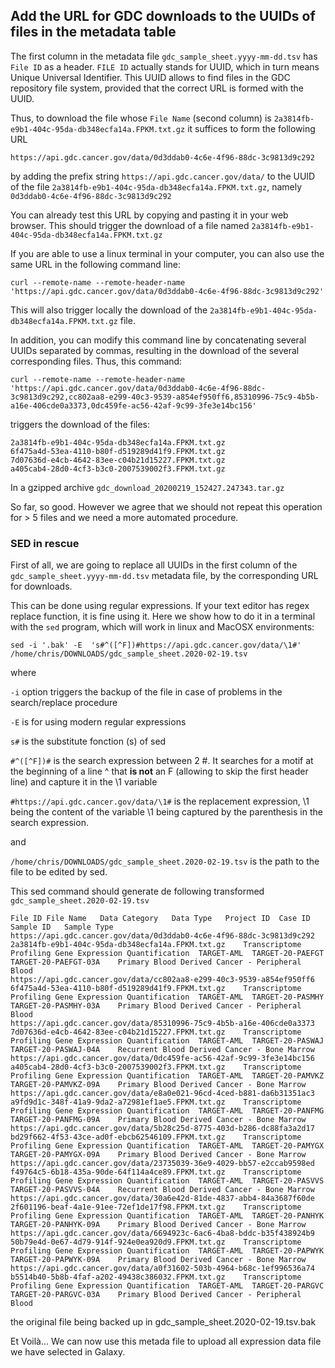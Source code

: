 ## Add the URL for GDC downloads to the UUIDs of files in the metadata table 

The first column in the metadata file `gdc_sample_sheet.yyyy-mm-dd.tsv` has `File ID` as
a header. `FILE ID` actually stands for UUID, which in turn means Unique Universal Identifier.
This UUID allows to find files in the GDC repository file system, provided that the correct
URL is formed with the UUID.

Thus, to download the file whose `File Name` (second column) is `2a3814fb-e9b1-404c-95da-db348ecfa14a.FPKM.txt.gz`
it suffices to form the following URL
```
https://api.gdc.cancer.gov/data/0d3ddab0-4c6e-4f96-88dc-3c9813d9c292
```
by adding the prefix string `https://api.gdc.cancer.gov/data/`
to the UUID of the file `2a3814fb-e9b1-404c-95da-db348ecfa14a.FPKM.txt.gz`, namely
`0d3ddab0-4c6e-4f96-88dc-3c9813d9c292`

You can already test this URL by copying and pasting it in your web browser. This should trigger
the download of a file named `2a3814fb-e9b1-404c-95da-db348ecfa14a.FPKM.txt.gz`

If you are able to use a linux terminal in your computer, you can also use the same URL
in the following command line:

```
curl --remote-name --remote-header-name 'https://api.gdc.cancer.gov/data/0d3ddab0-4c6e-4f96-88dc-3c9813d9c292'
```

This will also trigger locally the download of the `2a3814fb-e9b1-404c-95da-db348ecfa14a.FPKM.txt.gz`
file.

In addition, you can modify this command line by concatenating several UUIDs separated by commas,
resulting in the download of the several corresponding files. Thus, this command:

```
curl --remote-name --remote-header-name 'https://api.gdc.cancer.gov/data/0d3ddab0-4c6e-4f96-88dc-3c9813d9c292,cc802aa8-e299-40c3-9539-a854ef950ff6,85310996-75c9-4b5b-a16e-406cde0a3373,0dc459fe-ac56-42af-9c99-3fe3e14bc156'
```
triggers the download of the files:
```
2a3814fb-e9b1-404c-95da-db348ecfa14a.FPKM.txt.gz
6f475a4d-53ea-4110-b80f-d519289d41f9.FPKM.txt.gz
7d07636d-e4cb-4642-83ee-c04b21d15227.FPKM.txt.gz
a405cab4-28d0-4cf3-b3c0-2007539002f3.FPKM.txt.gz
```
In a gzipped archive `gdc_download_20200219_152427.247343.tar.gz`

So far, so good. However we agree that we should not repeat this operation for > 5 files and
we need a more automated procedure.

### SED in rescue

First of all, we are going to replace all UUIDs in the first column of the `gdc_sample_sheet.yyyy-mm-dd.tsv`
metadata file, by the corresponding URL for downloads.

This can be done using regular expressions. If your text editor has regex replace function,
it is fine using it. Here we show how to do it in a terminal with the `sed` program, which will
work in linux and MacOSX environments:

```
sed -i '.bak' -E  's#^([^F])#https://api.gdc.cancer.gov/data/\1#' /home/chris/DOWNLOADS/gdc_sample_sheet.2020-02-19.tsv
```
where

`-i` option triggers the backup of the file in case of problems in the search/replace procedure

`-E` is for using modern regular expressions

`s#` is the substitute fonction  (s) of sed

`#^([^F])#` is the search expression between 2 #. It searches for a motif
at the beginning of a line ^ that **is not** an F (allowing to skip the first header line)
and capture it in the \1 variable

`#https://api.gdc.cancer.gov/data/\1#` is the replacement expression, \1 being the content
of the variable \1 being captured by the parenthesis in the search expression.

and

`/home/chris/DOWNLOADS/gdc_sample_sheet.2020-02-19.tsv` is the path to the file to be edited
by sed.

This sed command should generate de following transformed `gdc_sample_sheet.2020-02-19.tsv`

```
File ID	File Name	Data Category	Data Type	Project ID	Case ID	Sample ID	Sample Type
https://api.gdc.cancer.gov/data/0d3ddab0-4c6e-4f96-88dc-3c9813d9c292	2a3814fb-e9b1-404c-95da-db348ecfa14a.FPKM.txt.gz	Transcriptome Profiling	Gene Expression Quantification	TARGET-AML	TARGET-20-PAEFGT	TARGET-20-PAEFGT-03A	Primary Blood Derived Cancer - Peripheral Blood
https://api.gdc.cancer.gov/data/cc802aa8-e299-40c3-9539-a854ef950ff6	6f475a4d-53ea-4110-b80f-d519289d41f9.FPKM.txt.gz	Transcriptome Profiling	Gene Expression Quantification	TARGET-AML	TARGET-20-PASMHY	TARGET-20-PASMHY-03A	Primary Blood Derived Cancer - Peripheral Blood
https://api.gdc.cancer.gov/data/85310996-75c9-4b5b-a16e-406cde0a3373	7d07636d-e4cb-4642-83ee-c04b21d15227.FPKM.txt.gz	Transcriptome Profiling	Gene Expression Quantification	TARGET-AML	TARGET-20-PASWAJ	TARGET-20-PASWAJ-04A	Recurrent Blood Derived Cancer - Bone Marrow
https://api.gdc.cancer.gov/data/0dc459fe-ac56-42af-9c99-3fe3e14bc156	a405cab4-28d0-4cf3-b3c0-2007539002f3.FPKM.txt.gz	Transcriptome Profiling	Gene Expression Quantification	TARGET-AML	TARGET-20-PAMVKZ	TARGET-20-PAMVKZ-09A	Primary Blood Derived Cancer - Bone Marrow
https://api.gdc.cancer.gov/data/e8a0e021-96cd-4ced-b881-da6b31351ac3	a9fd9d1c-348f-41a9-9da2-a72981ef1ae5.FPKM.txt.gz	Transcriptome Profiling	Gene Expression Quantification	TARGET-AML	TARGET-20-PANFMG	TARGET-20-PANFMG-09A	Primary Blood Derived Cancer - Bone Marrow
https://api.gdc.cancer.gov/data/5b28c25d-8775-403d-b286-dc88fa3a2d17	bd29f662-4f53-43ce-ad0f-ebcb62546109.FPKM.txt.gz	Transcriptome Profiling	Gene Expression Quantification	TARGET-AML	TARGET-20-PAMYGX	TARGET-20-PAMYGX-09A	Primary Blood Derived Cancer - Bone Marrow
https://api.gdc.cancer.gov/data/23735039-36e9-4029-bb57-e2ccab9598ed	f49764c5-6b18-435a-90de-64f114a4ce89.FPKM.txt.gz	Transcriptome Profiling	Gene Expression Quantification	TARGET-AML	TARGET-20-PASVVS	TARGET-20-PASVVS-04A	Recurrent Blood Derived Cancer - Bone Marrow
https://api.gdc.cancer.gov/data/30a6e42d-81de-4837-abb4-84a3687f60de	2f601196-beaf-4a1e-91ee-72ef1de17f98.FPKM.txt.gz	Transcriptome Profiling	Gene Expression Quantification	TARGET-AML	TARGET-20-PANHYK	TARGET-20-PANHYK-09A	Primary Blood Derived Cancer - Bone Marrow
https://api.gdc.cancer.gov/data/6694923c-6ac6-4ba8-bddc-b35f438924b9	50b79e4d-0e67-4d79-914f-924e0ea920d9.FPKM.txt.gz	Transcriptome Profiling	Gene Expression Quantification	TARGET-AML	TARGET-20-PAPWYK	TARGET-20-PAPWYK-09A	Primary Blood Derived Cancer - Bone Marrow
https://api.gdc.cancer.gov/data/a0f31602-503b-4964-b68c-1ef996536a74	b5514b40-5b8b-4faf-a202-49438c386032.FPKM.txt.gz	Transcriptome Profiling	Gene Expression Quantification	TARGET-AML	TARGET-20-PARGVC	TARGET-20-PARGVC-03A	Primary Blood Derived Cancer - Peripheral Blood
```

the original file being backed up in gdc_sample_sheet.2020-02-19.tsv.bak


Et Voilà... We can now use this metada file to upload all expression data file we have selected in Galaxy.



    

